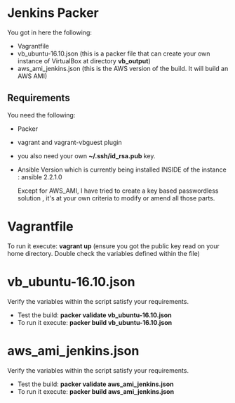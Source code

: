 Jenkins Packer
==============

You got in here the following:
 * Vagrantfile
 * vb_ubuntu-16.10.json (this is a packer file that can create your own instance of VirtualBox at directory **vb_output**)
 * aws_ami_jenkins.json (this is the AWS version of the build. It will build an AWS AMI)


Requirements
------------

You need the following:
 * Packer
 * vagrant and vagrant-vbguest plugin
 * you also need your own **~/.ssh/id_rsa.pub** key.
 * Ansible Version which is currently being installed INSIDE of the instance : ansible 2.2.1.0

   Except for AWS_AMI, I have tried to create a key based passwordless solution , it's at your own criteria to modify or amend all those parts.


# Vagrantfile

To run it execute: **vagrant up**
(ensure you got the public key read on your home directory. Double check the variables defined within the file)

# vb_ubuntu-16.10.json

Verify the variables within the script satisfy your requirements.

- Test the build: **packer validate vb_ubuntu-16.10.json**
- To run it execute: **packer build vb_ubuntu-16.10.json**

# aws_ami_jenkins.json

Verify the variables within the script satisfy your requirements.

- Test the build: **packer validate aws_ami_jenkins.json**
- To run it execute: **packer build aws_ami_jenkins.json**
